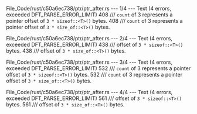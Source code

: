 File_Code/rust/c50a6ec738/ptr/ptr_after.rs --- 1/4 --- Text (4 errors, exceeded DFT_PARSE_ERROR_LIMIT)
408     /// `count` of 3 represents a pointer offset of `3 * sizeof::<T>()` bytes.                                                                           408     /// `count` of 3 represents a pointer offset of `3 * size_of::<T>()` bytes.

File_Code/rust/c50a6ec738/ptr/ptr_after.rs --- 2/4 --- Text (4 errors, exceeded DFT_PARSE_ERROR_LIMIT)
438     /// offset of `3 * sizeof::<T>()` bytes.                                                                                                             438     /// offset of `3 * size_of::<T>()` bytes.

File_Code/rust/c50a6ec738/ptr/ptr_after.rs --- 3/4 --- Text (4 errors, exceeded DFT_PARSE_ERROR_LIMIT)
532     /// `count` of 3 represents a pointer offset of `3 * sizeof::<T>()` bytes.                                                                           532     /// `count` of 3 represents a pointer offset of `3 * size_of::<T>()` bytes.

File_Code/rust/c50a6ec738/ptr/ptr_after.rs --- 4/4 --- Text (4 errors, exceeded DFT_PARSE_ERROR_LIMIT)
561     /// offset of `3 * sizeof::<T>()` bytes.                                                                                                             561     /// offset of `3 * size_of::<T>()` bytes.

